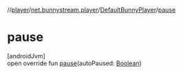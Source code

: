 //[player](../../../index.md)/[net.bunnystream.player](../index.md)/[DefaultBunnyPlayer](index.md)/[pause](pause.md)

# pause

[androidJvm]\
open override fun [pause](pause.md)(autoPaused: [Boolean](https://kotlinlang.org/api/latest/jvm/stdlib/kotlin-stdlib/kotlin/-boolean/index.html))
